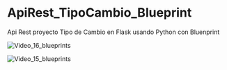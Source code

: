 # ApiRest_TipoCambio_Blueprint
Api Rest proyecto Tipo de Cambio en Flask usando Python con Bluenprint

![Video_16_blueprints](https://github.com/mectoys/ApiRest_TipoCambio_Blueprint/assets/7143758/4e839b28-7025-47ff-af49-c66788374297)


![Video_15_blueprints](https://github.com/mectoys/ApiRest_TipoCambio_Blueprint/assets/7143758/c59292f4-67ef-49bc-95c3-6c1182506536)
